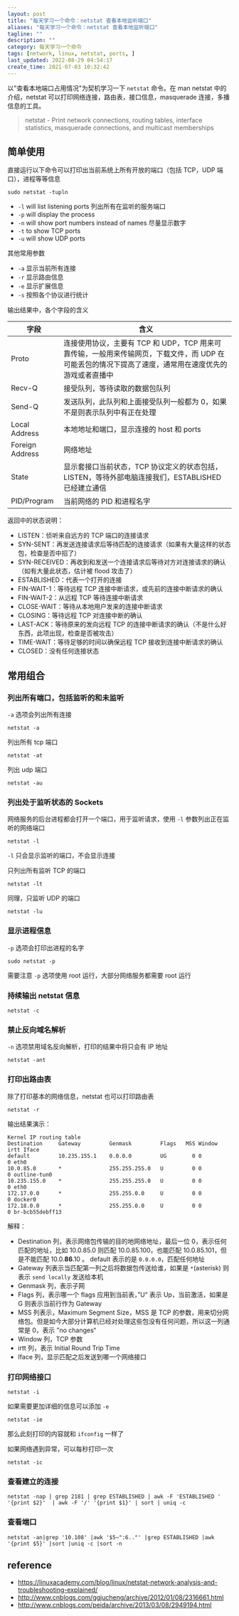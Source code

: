 ```yaml
---
layout: post
title: "每天学习一个命令：netstat 查看本地监听端口"
aliases: "每天学习一个命令：netstat 查看本地监听端口"
tagline: ""
description: ""
category: 每天学习一个命令
tags: [network, linux, netstat, ports, ]
last_updated: 2022-08-29 04:54:17
create_time: 2021-07-03 10:32:42
---
```


以"查看本地端口占用情况"为契机学习一下 `netstat` 命令。在 man netstat 中的介绍，netstat 可以打印网络连接，路由表，接口信息，masquerade 连接，多播信息的工具。

> netstat  - Print network connections, routing tables, interface statistics, masquerade connections, and multicast memberships

## 简单使用
直接运行以下命令可以打印出当前系统上所有开放的端口（包括 TCP，UDP 端口），进程等等信息

    sudo netstat -tupln

- `-l` will list listening ports 列出所有在监听的服务端口
- `-p` will display the process
- `-n` will show port numbers instead of names 尽量显示数字
- `-t` to show TCP ports
- `-u` will show UDP ports

其他常用参数

- `-a` 显示当前所有连接
- `-r` 显示路由信息
- `-e` 显示扩展信息
- `-s` 按照各个协议进行统计

输出结果中，各个字段的含义

| 字段            | 含义                                                                                                                                                 |
| --------------- | ---------------------------------------------------------------------------------------------------------------------------------------------------- |
| Proto           | 连接使用协议，主要有 TCP 和 UDP，TCP 用来可靠传输，一般用来传输网页，下载文件，而 UDP 在可能丢包的情况下提高了速度，通常用在速度优先的游戏或者直播中 |
| Recv-Q          | 接受队列，等待读取的数据包队列                                                                                                                       |
| Send-Q          | 发送队列，此队列和上面接受队列一般都为 0，如果不是则表示队列中有正在处理                                                                             |
| Local Address   | 本地地址和端口，显示连接的 host 和 ports                                                                                                             |
| Foreign Address | 网络地址                                                                                                                                             |
| State           | 显示套接口当前状态，TCP 协议定义的状态包括，LISTEN，等待外部电脑连接我们，ESTABLISHED 已经建立通信                                                   |
| PID/Program     | 当前网络的 PID 和进程名字                                                                                                                            |

返回中的状态说明：

- LISTEN：侦听来自远方的 TCP 端口的连接请求
- SYN-SENT：再发送连接请求后等待匹配的连接请求（如果有大量这样的状态包，检查是否中招了）
- SYN-RECEIVED：再收到和发送一个连接请求后等待对方对连接请求的确认（如有大量此状态，估计被 flood 攻击了）
- ESTABLISHED：代表一个打开的连接
- FIN-WAIT-1：等待远程 TCP 连接中断请求，或先前的连接中断请求的确认
- FIN-WAIT-2：从远程 TCP 等待连接中断请求
- CLOSE-WAIT：等待从本地用户发来的连接中断请求
- CLOSING：等待远程 TCP 对连接中断的确认
- LAST-ACK：等待原来的发向远程 TCP 的连接中断请求的确认（不是什么好东西，此项出现，检查是否被攻击）
- TIME-WAIT：等待足够的时间以确保远程 TCP 接收到连接中断请求的确认
- CLOSED：没有任何连接状态

## 常用组合

### 列出所有端口，包括监听的和未监听
`-a` 选项会列出所有连接

    netstat -a

列出所有 tcp 端口

    netstat -at

列出 udp 端口

    netstat -au

### 列出处于监听状态的 Sockets
网络服务的后台进程都会打开一个端口，用于监听请求，使用 `-l` 参数列出正在监听的网络端口

    netstat -l

`-l` 只会显示监听的端口，不会显示连接

只列出所有监听 TCP 的端口

    netstat -lt

同理，只监听 UDP 的端口

    netstat -lu

### 显示进程信息
`-p` 选项会打印出进程的名字

    sudo netstat -p

需要注意 `-p` 选项使用 root 运行，大部分网络服务都需要 root 运行

### 持续输出 netstat 信息

    netstat -c

### 禁止反向域名解析
`-n` 选项禁用域名反向解析，打印的结果中将只会有 IP 地址

    netstat -ant

### 打印出路由表
除了打印基本的网络信息，netstat 也可以打印路由表

    netstat -r

输出结果演示：

    Kernel IP routing table
    Destination     Gateway         Genmask         Flags   MSS Window  irtt Iface
    default         10.235.155.1    0.0.0.0         UG        0 0          0 eth0
    10.0.85.0       *               255.255.255.0   U         0 0          0 outline-tun0
    10.235.155.0    *               255.255.255.0   U         0 0          0 eth0
    172.17.0.0      *               255.255.0.0     U         0 0          0 docker0
    172.18.0.0      *               255.255.0.0     U         0 0          0 br-bcb55debff13

解释：

- Destination 列，表示网络包传输的目的地网络地址，最后一位 0，表示任何匹配的地址，比如 10.0.85.0 则匹配 10.0.85.100，也能匹配 10.0.85.101，但是不能匹配 10.0.**86**.10 。 default 表示的是 `0.0.0.0`，匹配任何地址
- Gateway 列表示当匹配第一列之后将数据包传送给谁，如果是 `*`(asterisk) 则表示 `send locally` 发送给本机
- Genmask 列，表示子网
- Flags 列，表示哪一个 flags 应用到当前表，”U“ 表示 Up，当前激活，如果是 G 则表示当前行作为 Gateway
- MSS 列表示，Maximum Segment Size，MSS 是 TCP 的参数，用来切分网络包。但是如今大部分计算机已经对处理这些包没有任何问题，所以这一列通常是 0，表示 ”no changes“
- Window 列，TCP 参数
- irtt 列，表示 Initial Round Trip Time
- Iface 列，显示匹配之后发送到哪一个网络接口

### 打印网络接口

    netstat -i

如果需要更加详细的信息可以添加 `-e`

    netstat -ie

那么此刻打印的内容就和 `ifconfig` 一样了

如果网络遇到异常，可以每秒打印一次

    netstat -ic

### 查看建立的连接

    netstat -nap | grep 2181 | grep ESTABLISHED | awk -F 'ESTABLISHED ' '{print $2}'  | awk -F '/' '{print $1}' | sort | uniq -c


### 查看端口

    netstat -an|grep '10.108' |awk '$5~":6.."' |grep ESTABLISHED |awk '{print $5}' |sort |uniq -c |sort -n

## reference

- <https://linuxacademy.com/blog/linux/netstat-network-analysis-and-troubleshooting-explained/>
- <http://www.cnblogs.com/ggjucheng/archive/2012/01/08/2316661.html>
- <http://www.cnblogs.com/peida/archive/2013/03/08/2949194.html>
